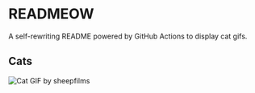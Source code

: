 # READMEOW

A self-rewriting README powered by GitHub Actions to display cat gifs.

## Cats

![Cat GIF by sheepfilms](https://media3.giphy.com/media/v1.Y2lkPTlhY2QwMmRhdGt1d2t4ZTlkd2ZwaGwzOGQydmwyYTB5eW82NTE2cGY4MmVlMDE3MiZlcD12MV9naWZzX3NlYXJjaCZjdD1n/zZMTVkTeEfeEg/200.gif)
